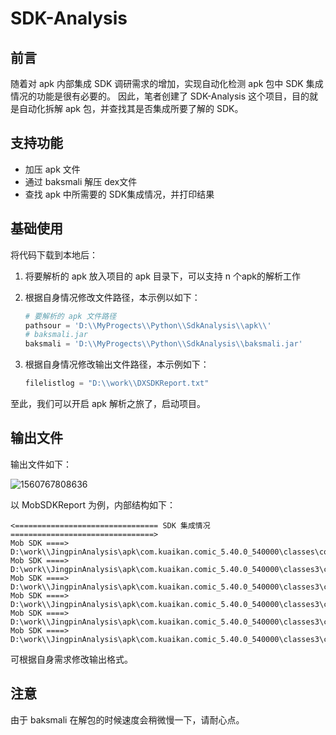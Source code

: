 # SDK-Analysis

## 前言

随着对 apk 内部集成 SDK 调研需求的增加，实现自动化检测 apk 包中 SDK 集成情况的功能是很有必要的。 因此，笔者创建了 SDK-Analysis 这个项目，目的就是自动化拆解 apk 包，并查找其是否集成所要了解的 SDK。

## 支持功能

- 加压 apk 文件
- 通过 baksmali 解压 dex文件
- 查找 apk 中所需要的 SDK集成情况，并打印结果

## 基础使用
将代码下载到本地后：

1. 将要解析的 apk 放入项目的 apk 目录下，可以支持 n 个apk的解析工作

2. 根据自身情况修改文件路径，本示例以如下：

   ```Python
   # 要解析的 apk 文件路径
   pathsour = 'D:\\MyProgects\\Python\\SdkAnalysis\\apk\\'
   # baksmali.jar
   baksmali = 'D:\\MyProgects\\Python\\SdkAnalysis\\baksmali.jar'
   ```

3. 根据自身情况修改输出文件路径，本示例如下：

   ```Python
   filelistlog = "D:\\work\\DXSDKReport.txt"
   ```

至此，我们可以开启 apk 解析之旅了，启动项目。

## 输出文件

输出文件如下：

![1560767808636](C:\Users\Administrator\AppData\Roaming\Typora\typora-user-images\1560767808636.png)

以 MobSDKReport 为例，内部结构如下：

```
<================================ SDK 集成情况 ================================>
Mob SDK ====> D:\work\\JingpinAnalysis\apk\com.kuaikan.comic_5.40.0_540000\classes\com\mob\MobSDK.smali
Mob SDK ====> D:\work\\JingpinAnalysis\apk\com.kuaikan.comic_5.40.0_540000\classes3\com\mob\MobSDK$1.smali
Mob SDK ====> D:\work\\JingpinAnalysis\apk\com.kuaikan.comic_5.40.0_540000\classes3\com\mob\MobSDK$2.smali
Mob SDK ====> D:\work\\JingpinAnalysis\apk\com.kuaikan.comic_5.40.0_540000\classes3\com\mob\MobSDK$3.smali
Mob SDK ====> D:\work\\JingpinAnalysis\apk\com.kuaikan.comic_5.40.0_540000\classes3\com\mob\MobSDK$4.smali
Mob SDK ====> D:\work\\JingpinAnalysis\apk\com.kuaikan.comic_5.40.0_540000\classes3\com\mob\MobSDKLog$1.smali
```

可根据自身需求修改输出格式。

## 注意

由于  baksmali 在解包的时候速度会稍微慢一下，请耐心点。